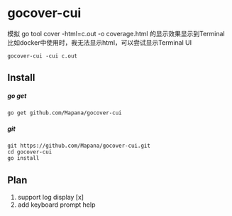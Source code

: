 # gocover-cui

模拟 go tool cover -html=c.out -o coverage.html 的显示效果显示到Terminal
比如docker中使用时，我无法显示html，可以尝试显示Terminal UI

    gocover-cui -cui c.out

## Install
##### go get
    go get github.com/Mapana/gocover-cui

##### git
    git https://github.com/Mapana/gocover-cui.git
    cd gocover-cui
    go install

## Plan
1. support log display [x]
2. add keyboard prompt help